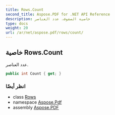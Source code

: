 ```yaml
---
title: Rows.Count
second_title: Aspose.PDF for .NET API Reference
description: خاصية الصفوف. عدد العناصر
type: docs
weight: 20
url: /ar/net/aspose.pdf/rows/count/
---
```

## خاصية Rows.Count

عدد العناصر.

```csharp
public int Count { get; }
```

### انظر أيضًا

* class [Rows](../)
* namespace [Aspose.Pdf](../../../aspose.pdf/)
* assembly [Aspose.PDF](../../../)